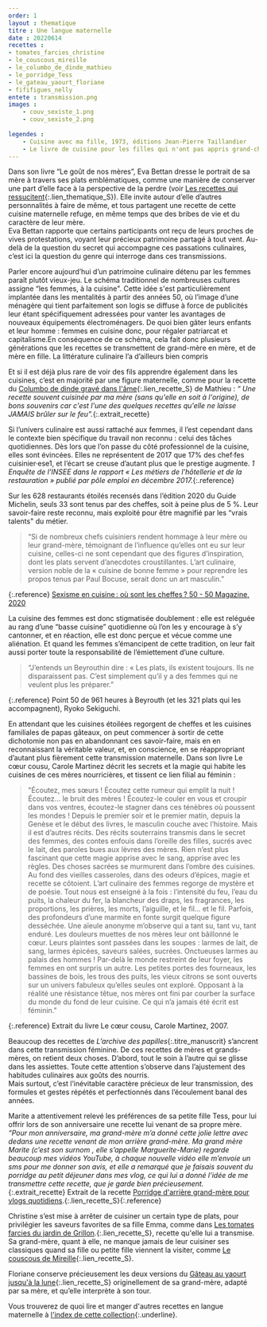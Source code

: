 ```yaml
---
order: 1
layout : thematique
titre : Une langue maternelle
date : 20220614
recettes : 
- tomates_farcies_christine
- le_couscous_mireille
- le_columbo_de_dinde_mathieu
- le_porridge_Tess
- le_gateau_yaourt_floriane
- fififigues_nelly
entete : transmission.png
images : 
    - couv_sexiste_1.png
    - couv_sexiste_2.png
    
legendes : 
    - Cuisine avec ma fille, 1973, éditions Jean-Pierre Taillandier
    - Le livre de cuisine pour les filles qui n'ont pas appris grand-chose avec leur mère, 2005, éditions Tana
---
```

Dans son livre “Le goût de nos mères”, Eva Bettan dresse le portrait de sa mère à travers ses plats emblématiques, comme une manière de conserver une part d’elle face à la perspective de la perdre (voir [Les recettes qui ressucitent](recettes_qui_ressuscitent){:.lien_thematique_S}). Elle invite autour d’elle d’autres personnalités à faire de même, et tous partagent une recette de cette cuisine maternelle refuge, en même temps que des bribes de vie et du caractère de leur mère.  
Eva Bettan rapporte que certains participants ont reçu de leurs proches de vives protestations, voyant leur précieux patrimoine partagé à tout vent. Au-delà de la question du secret qui accompagne ces passations culinaires, c’est ici la question du genre qui interroge dans ces transmissions. 

Parler encore aujourd’hui d’un patrimoine culinaire détenu par les femmes paraît plutôt vieux-jeu. Le schéma traditionnel de nombreuses cultures assigne “les femmes, à la cuisine". Cette idée s'est particulièrement implantée dans les mentalités à partir des années 50, où l’image d’une ménagère qui tient parfaitement son logis se diffuse à force de publicités leur étant spécifiquement adressées pour vanter les avantages de nouveaux équipements électroménagers. De quoi bien gâter leurs enfants et leur homme : femmes en cuisine donc, pour régaler patriarcat et capitalisme.En conséquence de ce schéma, cela fait donc plusieurs générations que les recettes se transmettent de grand-mère en mère, et de mère en fille. La littérature culinaire l’a d’ailleurs bien compris 


Et si il est déjà plus rare de voir des fils apprendre également dans les cuisines, c’est en majorité par une figure maternelle, comme pour la recette du [Columbo de dinde gravé dans l'âme](columbo_de_dinde_mathieu){:.lien_recette_S} de Mathieu : *“ Une recette souvent cuisinée par ma mère (sans qu'elle en soit à l'origine), de bons souvenirs car c'est l'une des quelques recettes qu'elle ne laisse JAMAIS brûler sur le feu”.*{:.extrait_recette}

Si l’univers culinaire est aussi rattaché aux femmes, il l’est cependant dans le contexte bien spécifique du travail non reconnu : celui des tâches quotidiennes. Dès lors que l’on passe du côté professionnel de la cuisine, elles sont évincées. Elles ne représentent de 2017 que 17% des chef·fes cuisinier·ese1, et l’écart se creuse d’autant plus que le prestige augmente.
*1 Enquête de l’INSEE dans le rapport « Les métiers de l'hôtellerie et de la restauration » publié par pôle emploi en décembre 2017.*{:.reference}

Sur les 628 restaurants étoilés recensés dans l’édition 2020 du Guide Michelin, seuls 33 sont tenus par des cheffes, soit à peine plus de 5 %. 
Leur savoir-faire reste reconnu, mais exploité pour être magnifié par les “vrais talents" du métier. 
> “Si de nombreux chefs cuisiniers rendent hommage à leur mère ou leur grand-mère, témoignant de l’influence qu’elles ont eu sur leur cuisine, celles-ci ne sont cependant que des figures d’inspiration, dont les plats servent d’anecdotes croustillantes. L’art culinaire, version noble de la « cuisine de bonne femme » pour reprendre les propos tenus par Paul Bocuse, serait donc un art masculin.”

{:.reference}
[Sexisme en cuisine : où sont les cheffes ? 50 - 50 Magazine, 2020](https://www.50-50magazine.fr/2020/07/06/sexisme-en-cuisine-ou-sont-les-cheffes/)

La cuisine des femmes est donc stigmatisée doublement : elle est reléguée au rang d’une “basse cuisine” quotidienne où l’on les y encourage à s’y cantonner, et en réaction, elle est donc perçue et vécue comme une aliénation. Et quand les femmes s’émancipent de cette tradition, on leur fait aussi porter toute la responsabilité de l’émiettement d’une culture.
>“J’entends un Beyrouthin dire : « Les plats, ils existent toujours. Ils ne disparaissent pas. C’est simplement qu’il y a des femmes qui ne veulent plus les préparer.” 

{:.reference}
Point 50 de 961 heures à Beyrouth (et les 321 plats qui les accompagnent), Ryoko Sekiguchi.

En attendant que les cuisines étoilées regorgent de cheffes et les cuisines familiales de papas gâteaux, on peut commencer à sortir de cette dichotomie non pas en abandonnant ces savoir-faire, mais en en reconnaissant la véritable valeur, et, en conscience, en se réappropriant d’autant plus fièrement cette transmission maternelle.
Dans son livre Le cœur cousu, Carole Martinez décrit les secrets et la magie qui habite les cuisines de ces mères nourricières, et tissent ce lien filial au féminin : 
>"Écoutez, mes sœurs ! Écoutez cette rumeur qui emplit la nuit ! Écoutez… le bruit des mères ! Écoutez-le couler en vous et croupir dans vos ventres, écoutez-le stagner dans ces ténèbres où poussent les mondes !
Depuis le premier soir et le premier matin, depuis la Genèse et le début des livres, le masculin couche avec l’histoire. Mais il est d’autres récits. Des récits souterrains transmis dans le secret des femmes, des contes enfouis dans l’oreille des filles, sucrés avec le lait, des paroles bues aux lèvres des mères. Rien n’est plus fascinant que cette magie apprise avec le sang, apprise avec les règles.
Des choses sacrées se murmurent dans l’ombre des cuisines.
Au fond des vieilles casseroles, dans des odeurs d’épices, magie et recette se côtoient. L’art culinaire des femmes regorge de mystère et de poésie.
Tout nous est enseigné à la fois : l’intensité du feu, l’eau du puits, la chaleur du fer, la blancheur des draps, les fragrances, les proportions, les prières, les morts, l’aiguille, et le fil… et le fil.
Parfois, des profondeurs d’une marmite en fonte surgit quelque figure desséchée. Une aïeule anonyme m’observe qui a tant su, tant vu, tant enduré.
Les douleurs muettes de nos mères leur ont bâillonné le cœur. Leurs plaintes sont passées dans les soupes : larmes de lait, de sang, larmes épicées, saveurs salées, sucrées. Onctueuses larmes au palais des hommes !
Par-delà le monde restreint de leur foyer, les femmes en ont surpris un autre.
Les petites portes des fourneaux, les bassines de bois, les trous des puits, les vieux citrons se sont ouverts sur un univers fabuleux qu’elles seules ont exploré.
Opposant à la réalité une résistance têtue, nos mères ont fini par courber la surface du monde du fond de leur cuisine. Ce qui n’a jamais été écrit est féminin."

{:.reference}
Extrait du livre Le cœur cousu, Carole Martinez, 2007.

Beaucoup des recettes de *L’archive des papilles*{:.titre_manuscrit} s’ancrent dans cette transmission féminine. De ces recettes de mères et grands-mères, on retient deux choses. D’abord, tout le soin à l’autre qui se glisse dans les assiettes. Toute cette attention s’observe dans l’ajustement des habitudes culinaires aux goûts des nourris.  
Mais surtout, c’est l’inévitable caractère précieux de leur transmission, des formules et gestes répétés et perfectionnés dans l’écoulement banal des années. 

Marite a attentivement relevé les préférences de sa petite fille Tess, pour lui offrir lors de son anniversaire une recette lui venant de sa propre mère.
*“Pour mon anniversaire, ma grand-mère m’a donné cette jolie lettre avec dedans une recette venant de mon arrière grand-mère. Ma grand mère Marite (c’est son surnom , elle s’appelle Marguerite-Marie) regarde beaucoup mes vidéos YouTube, à chaque nouvelle vidéo elle m’envoie un sms pour me donner son avis, et elle a remarqué que je faisais souvent du porridge au petit déjeuner dans mes vlog, ce qui lui a donné l’idée de me transmettre cette recette, que je garde bien précieusement.*{:.extrait_recette}
Extrait de la recette [Porridge d'arrière grand-mère pour vlogs quotidiens](le_porridge_Tess).{:.lien_recette_S}{:.reference}

Christine s’est mise à arrêter de cuisiner un certain type de plats, pour privilégier les saveurs favorites de sa fille Emma, comme dans [Les tomates farcies du jardin de Grillon](recettes/christine/tomates_farcies_christine.html).{:.lien_recette_S}, recette qu'elle lui a transmise. Sa grand-mère, quant à elle, ne manque jamais de leur cuisiner ses classiques quand sa fille ou petite fille viennent la visiter, comme [Le couscous de Mireille](le_couscous_mireille){:.lien_recette_S}. 

Floriane conserve précieusement les deux versions du [Gâteau au yaourt jusqu'à la lune](gateau_yaourt_Floriane){:.lien_recette_S} originellement de sa grand-mère, adapté par sa mère, et qu’elle interprète à son tour. 

Vous trouverez de quoi lire et manger d'autres recettes en langue maternelle à [l'index de cette collection](index/collections/une_langue_maternelle.html){:.underline}.

